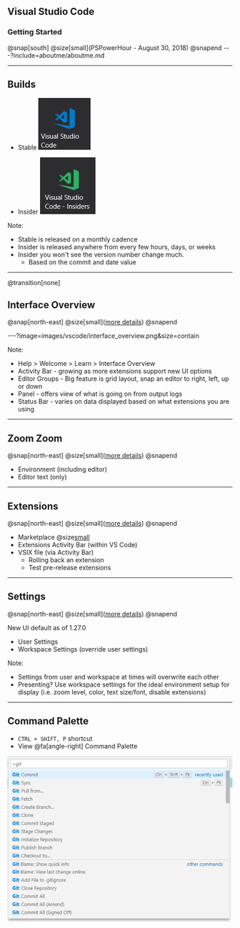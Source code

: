 ## Visual Studio Code
### Getting Started
@snap[south]
@size[small](PSPowerHour - August 30, 2018)
@snapend
---?include=aboutme/aboutme.md

---
## Builds

- Stable
![stable](images/vscode/stablebuildicon.png)

- Insider
![insider](images/vscode/insiderbuildicon.png)

Note:
- Stable is released on a monthly cadence
- Insider is released anywhere from every few hours, days, or weeks
- Insider you won't see the version number change much.
    - Based on the commit and date value
---
@transition[none]
## Interface Overview

@snap[north-east]
@size[small]([more details](https://code.visualstudio.com/docs/getstarted/userinterface))
@snapend

---?image=images/vscode/interface_overview.png&size=contain

Note:
- Help > Welcome > Learn > Interface Overview
- Activity Bar - growing as more extensions support new UI options
- Editor Groups - Big feature is grid layout, snap an editor to right, left, up or down
- Panel - offers view of what is going on from output logs
- Status Bar - varies on data displayed based on what extensions you are using

---
## Zoom Zoom
@snap[north-east]
@size[small]([more details](https://code.visualstudio.com/docs/editor/accessibility))
@snapend

- Environment (including editor)
- Editor text (only)

---
## Extensions

@snap[north-east]
@size[small]([more details](https://code.visualstudio.com/docs/editor/extension-gallery))
@snapend

- Marketplace @size[small]([https://marketplace.visualstudio.com/vscode](https://marketplace.visualstudio.com/vscode))
- Extensions Activity Bar (within VS Code)
- VSIX file (via Activity Bar)
    - Rolling back an extension
    - Test pre-release extensions

---
## Settings
@snap[north-east]
@size[small]([more details](https://code.visualstudio.com/docs/getstarted/settings))
@snapend

New UI default as of 1.27.0

- User Settings
- Workspace Settings (override user settings)

Note:
- Settings from user and workspace at times will overwrite each other
- Presenting? Use workspace settings for the ideal environment setup for display (i.e. zoom level, color, text size/font, disable extensions)

---
## Command Palette

- `CTRL + SHIFT, P` shortcut
- View @fa[angle-right] Command Palette

![git example](/images/vscode/commandpalette_git.png)